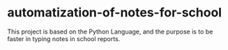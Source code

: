 # automatization-of-notes-for-school
This project is based on the Python Language, and the purpose is to be faster in typing notes in school reports.
